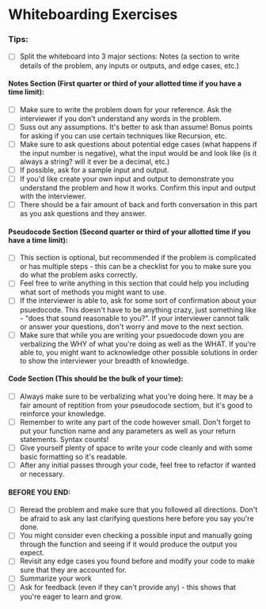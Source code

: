 # Whiteboarding Exercises

### Tips: 
- [ ] Split the whiteboard into 3 major sections: Notes (a section to write details of the problem, any inputs or outputs, and edge cases, etc.)
#### Notes Section (First quarter or third of your allotted time if you have a time limit):
- [ ] Make sure to write the problem down for your reference. Ask the interviewer if you don't understand any words in the problem. 
- [ ] Suss out any assumptions. It's better to ask than assume! Bonus points for asking if you can use certain techniques like Recursion, etc.
- [ ] Make sure to ask questions about potential edge cases (what happens if the input number is negative), what the input would be and look like (is it always a string? will it ever be a decimal, etc.) 
- [ ] If possible, ask for a sample input and output. 
- [ ] If you'd like create your own input and output to demonstrate you understand the problem and how it works. Confirm this input and output with the interviewer. 
- [ ] There should be a fair amount of back and forth conversation in this part as you ask questions and they answer. 
#### Pseudocode Section (Second quarter or third of your allotted time if you have a time limit):
- [ ] This section is optional, but recommended if the problem is complicated or has multiple steps - this can be a checklist for you to make sure you do what the problem asks correctly. 
- [ ] Feel free to write anything in this section that could help you including what sort of methods you might want to use.
- [ ] If the interviewer is able to, ask for some sort of confirmation about your psuedocode. This doesn't have to be anything crazy, just something like - "does that sound reasonable to you?". If your interviewer cannot talk or answer your questions, don't worry and move to the next section. 
- [ ] Make sure that while you are writing your psuedocode down you are verbalizing the WHY of what you're doing as well as the WHAT. If you're able to, you might want to acknowledge other possible solutions in order to show the interviewer your breadth of knowledge. 
#### Code Section (This should be the bulk of your time):
- [ ] Always make sure to be verbalizing what you're doing here. It may be a fair amount of reptition from your pseudocode sectiom, but it's good to reinforce your knowledge. 
- [ ] Remember to write any part of the code however small. Don't forget to put your function name and any parameters as well as your return statements. Syntax counts!
- [ ] Give yourself plenty of space to write your code cleanly and with some basic formatting so it's readable.
- [ ] After any initial passes through your code, feel free to refactor if wanted or necessary. 
#### BEFORE YOU END:
- [ ] Reread the problem and make sure that you followed all directions. Don't be afraid to ask any last clarifying questions here before you say you're done. 
- [ ] You might consider even checking a possible input and manually going through the function and seeing if it would produce the output you expect. 
- [ ] Revisit any edge cases you found before and modify your code to make sure that they are accounted for. 
- [ ] Summarize your work
- [ ] Ask for feedback (even if they can't provide any) - this shows that you're eager to learn and grow. 
